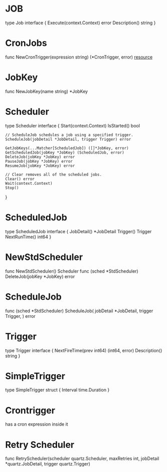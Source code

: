 # JOB
type Job interface {
	Execute(context.Context) error
	Description() string
}

# CronJobs
func NewCronTrigger(expression string) (*CronTrigger, error)
[resource](https://crontab.cronhub.io/)
<second> <minute> <hour> <day-of-month> <month> <day-of-week> <year>

# JobKey
func NewJobKey(name string) *JobKey

# Scheduler
type Scheduler interface {
	Start(context.Context)
	IsStarted() bool

	// ScheduleJob schedules a job using a specified trigger.
	ScheduleJob(jobDetail *JobDetail, trigger Trigger) error

	GetJobKeys(...Matcher[ScheduledJob]) ([]*JobKey, error)
	GetScheduledJob(jobKey *JobKey) (ScheduledJob, error)
	DeleteJob(jobKey *JobKey) error
	PauseJob(jobKey *JobKey) error
	ResumeJob(jobKey *JobKey) error

	// Clear removes all of the scheduled jobs.
	Clear() error
	Wait(context.Context)
	Stop()
}

# ScheduledJob
type ScheduledJob interface {
	JobDetail() *JobDetail
	Trigger() Trigger
	NextRunTime() int64
}

# NewStdScheduler
func NewStdScheduler() Scheduler
func (sched *StdScheduler) DeleteJob(jobKey *JobKey) error

# ScheduleJob
func (sched *StdScheduler) ScheduleJob(
	jobDetail *JobDetail,
	trigger Trigger,
) error

# Trigger
type Trigger interface {
	NextFireTime(prev int64) (int64, error)
	Description() string
}

# SimpleTrigger
type SimpleTrigger struct {
	Interval time.Duration
}

# Crontrigger
has a cron expression inside it

# Retry Scheduler
func RetryScheduler(scheduler quartz.Scheduler, maxRetries int, jobDetail *quartz.JobDetail, trigger quartz.Trigger) 